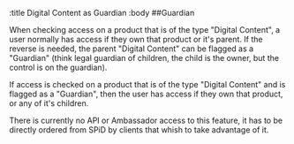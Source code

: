 :title Digital Content as Guardian
:body
##Guardian

When checking access on a product that is of the type "Digital Content", a user normally
has access if they own that product or it's parent. If the reverse is needed, the parent
"Digital Content" can be flagged as a "Guardian" (think legal guardian of children, the child
is the owner, but the control is on the guardian).

If access is checked on a product that is of the type "Digital Content" and is flagged as
a "Guardian", then the user has access if they own that product, or any of it's children.

There is currently no API or Ambassador access to this feature, it has to be directly ordered
from SPiD by clients that whish to take advantage of it.
